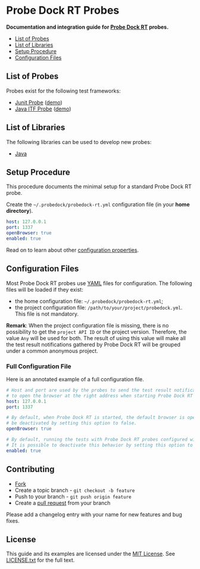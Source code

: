 # Probe Dock RT Probes

**Documentation and integration guide for [Probe Dock RT](https://github.com/probedock/probedock-rt) probes.**

* [List of Probes](#probes)
* [List of Libraries](#libraries)
* [Setup Procedure](#setup-procedure)
* [Configuration Files](#configuration-files)

<a name="probes"></a>
## List of Probes

Probes exist for the following test frameworks:

* [Junit Probe](https://github.com/probedock/probedock-rt-junit) ([demo](https://github.com/probedock/probedock-demo-junit))
* [Java ITF Probe](https://github.com/probedock/probedock-rt-itf) ([demo](https://github.com/probedock/probedock-demo-itf))

<a name="libraries"></a>
## List of Libraries

The following libraries can be used to develop new probes:

* [Java](https://github.com/probedock/probedock-rt-java)

<a name="setup-procedure"></a>
## Setup Procedure

This procedure documents the minimal setup for a standard Probe Dock RT probe.

Create the `~/.probedock/probedock-rt.yml` configuration file (in your **home directory**).

```yml
host: 127.0.0.1
port: 1337
openBrowser: true
enabled: true
```

Read on to learn about other [configuration properties](#configuration-files).

<a name="configuration-files"></a>
## Configuration Files

Most Probe Dock RT probes use [YAML](http://yaml.org) files for configuration.
The following files will be loaded if they exist:

* the home configuration file: `~/.probedock/probedock-rt.yml`;
* the project configuration file: `/path/to/your/project/probedock.yml`. This file is not mandatory.

**Remark**: When the project configuration file is missing, there is no possibility to get the  `project API ID` or the
project version. Therefore, the value `Any` will be used for both. The result of using this value will make all the test
result notifications gathered by Probe Dock RT will be grouped under a common anonymous project.

### Full Configuration File

Here is an annotated example of a full configuration file.

```yml
# Host and port are used by the probes to send the test result notifications. It is also used 
# to open the browser at the right address when starting Probe Dock RT
host: 127.0.0.1
port: 1337

# By default, when Probe Dock RT is started, the default browser is open to the starting page. This can
# be deactivated by setting this option to false.
openBrowser: true

# By default, running the tests with Probe Dock RT probes configured will send the test result notifications.
# It is possible to deactivate this behavior by setting this option to false.
enabled: true
```

## Contributing

* [Fork](https://help.github.com/articles/fork-a-repo)
* Create a topic branch - `git checkout -b feature`
* Push to your branch - `git push origin feature`
* Create a [pull request](http://help.github.com/pull-requests/) from your branch

Please add a changelog entry with your name for new features and bug fixes.

## License

This guide and its examples are licensed under the [MIT License](http://opensource.org/licenses/MIT).
See [LICENSE.txt](LICENSE.txt) for the full text.
